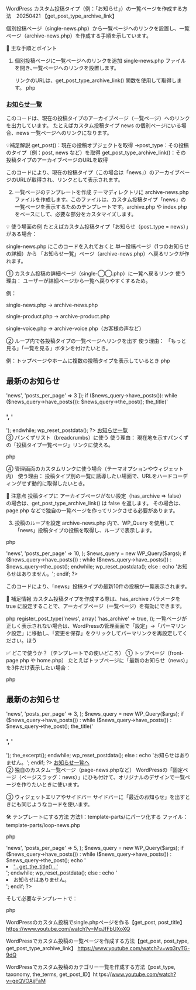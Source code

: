 WordPress カスタム投稿タイプ（例：「お知らせ」）の一覧ページを作成する方法　20250421
【get_post_type_archive_link】

個別投稿ページ（single-news.php）から一覧ページへのリンクを設置し、一覧ページ（archive-news.php）を作成する手順を示しています。​

🧩 主な手順とポイント
1. 個別投稿ページに一覧ページへのリンクを追加
    single-news.php ファイルを開き､一覧ページへのリンクを設置します。​

    リンクのURLは、get_post_type_archive_link() 関数を使用して取得します。​
php
<h3><a href="<?php echo esc_url(get_post_type_archive_link(get_post()->post_type)); ?>">お知らせ一覧</a></h3>

このコードは、現在の投稿タイプのアーカイブページ（一覧ページ）へのリンクを出力しています。
たとえばカスタム投稿タイプ news の個別ページにいる場合、news 一覧ページへのリンクになります。

💡補足解説
get_post()：現在の投稿オブジェクトを取得
->post_type：その投稿のタイプ（例：post, news など）を取得
get_post_type_archive_link()：その投稿タイプのアーカイブページのURLを取得

このコードにより、現在の投稿タイプ（この場合は「news」）のアーカイブページのURLが取得され、リンクとして表示されます。​


2. 一覧ページのテンプレートを作成
テーマディレクトリに archive-news.php ファイルを作成します。​
このファイルは、カスタム投稿タイプ「news」の一覧ページを表示するためのテンプレートです。​
archive.php や index.php をベースにして、必要な部分をカスタマイズします。​


💡 使う場面の例
たとえばカスタム投稿タイプ「お知らせ（post_type = news）」がある場合：

single-news.php にこのコードを入れておくと
単一投稿ページ（1つのお知らせの詳細）から
「お知らせ一覧」ページ（archive-news.php）へ戻るリンクが作れます。



① カスタム投稿の詳細ページ（single-◯◯.php）に一覧へ戻るリンク
使う理由： ユーザーが詳細ページから一覧へ戻りやすくするため。

例：

single-news.php → archive-news.php

single-product.php → archive-product.php

single-voice.php → archive-voice.php（お客様の声など）

② ループ内で各投稿タイプの一覧ページへリンクを出す
使う理由： 「もっと見る」「一覧を見る」ボタンを付けたいとき。

例：トップページやホームに複数の投稿タイプを表示しているとき
php
<section>
  <h2>最新のお知らせ</h2>
  <?php
    $news_query = new WP_Query([
      'post_type' => 'news',
      'posts_per_page' => 3
    ]);
    if ($news_query->have_posts()):
      while ($news_query->have_posts()): $news_query->the_post();
        the_title('<h3>', '</h3>');
      endwhile;
      wp_reset_postdata();
  ?>
    <a href="<?php echo esc_url(get_post_type_archive_link('news')); ?>">お知らせ一覧</a>
  <?php endif; ?>
</section>
③ パンくずリスト（breadcrumbs）に使う
使う理由： 現在地を示すパンくずの「投稿タイプ一覧ページ」リンクに使える。

php
<a href="<?php echo esc_url(get_post_type_archive_link(get_post()->post_type)); ?>">
  <?php echo post_type_archive_title('', false); ?>
</a>
④ 管理画面のカスタムリンクに使う場合（テーマオプションやウィジェット内）
使う理由： 投稿タイプ別の一覧に誘導したい場面で、URLをハードコーディングせず動的に取得したいとき。

🚫 注意点
投稿タイプに アーカイブページがない設定（has_archive => false） の場合は、get_post_type_archive_link() は false を返します。
その場合は、page.php などで独自の一覧ページを作ってリンクさせる必要があります。


3. 投稿のループを設定
archive-news.php 内で、WP_Query を使用して「news」投稿タイプの投稿を取得し、ループで表示します。​

php
  <?php
  $args = array(
      'post_type' => 'news',
      'posts_per_page' => 10,
  );
  $news_query = new WP_Query($args);
  if ($news_query->have_posts()) :
      while ($news_query->have_posts()) : $news_query->the_post();
          <!-- 投稿のタイトルや内容を表示 -->
      endwhile;
      wp_reset_postdata();
  else :
      echo 'お知らせはありません。';
  endif;
  ?>
このコードにより、「news」投稿タイプの最新10件の投稿が一覧表示されます。​


📝 補足情報
カスタム投稿タイプを作成する際は、has_archive パラメータを true に設定することで、アーカイブページ（一覧ページ）を有効にできます。​

php
  register_post_type('news', array(
      'has_archive' => true,
      <!-- その他の設定 -->
  ));
一覧ページが正しく表示されない場合は、WordPressの管理画面で「設定」→「パーマリンク設定」に移動し、「変更を保存」をクリックしてパーマリンクを再設定してください。​
ほう

✅ どこで使うか？（テンプレートでの使いどころ）
① トップページ（front-page.php や home.php）
たとえばトップページに「最新のお知らせ（news）」を3件だけ表示したい場合：

php
<section class="news-preview">
  <h2>最新のお知らせ</h2>
  <?php
    $args = array(
        'post_type' => 'news',
        'posts_per_page' => 3,
    );
    $news_query = new WP_Query($args);
    if ($news_query->have_posts()) :
        while ($news_query->have_posts()) : $news_query->the_post();
            the_title('<h3>', '</h3>');
            the_excerpt();
        endwhile;
        wp_reset_postdata();
    else :
        echo 'お知らせはありません。';
    endif;
  ?>
  <a href="<?php echo esc_url(get_post_type_archive_link('news')); ?>">お知らせ一覧へ</a>
</section>
② 独自のカスタム一覧ページ（page-news.phpなど）
WordPressの「固定ページ（ページスラッグ：news）」にひも付けて、オリジナルのデザインで一覧ページを作りたいときに使います。

③ ウィジェットエリアやサイドバー
サイドバーに「最近のお知らせ」を出すときにも同じようなコードを使います。

🛠 テンプレートにする方法
方法1：template-parts/にパーツ化する
ファイル：template-parts/loop-news.php

php
<?php
$args = array(
    'post_type' => 'news',
    'posts_per_page' => 5,
);
$news_query = new WP_Query($args);
if ($news_query->have_posts()) :
    while ($news_query->have_posts()) : $news_query->the_post();
        echo '<li><a href="' . get_permalink() . '">' . get_the_title() . '</a></li>';
    endwhile;
    wp_reset_postdata();
else :
    echo '<li>お知らせはありません。</li>';
endif;
?>
そして必要なテンプレートで：

php
<ul class="news-list">
  <?php get_template_part('template-parts/loop', 'news'); ?>
</ul>


WordPressのカスタム投稿でsingle.phpページを作る【get_post, post_title】
https://www.youtube.com/watch?v=MqJfFbUXoXQ


WordPressでカスタム投稿の一覧ページを作成する方法【get_post, post_type, get_post_type_archive_link】
https://www.youtube.com/watch?v=wq3ryTG-9dQ


WordPressでカスタム投稿のカテゴリー一覧を作成する方法【post_type, taxonomy, the_terms, get_post_ID】ht
tps://www.youtube.com/watch?v=geQVOAjjFaM
